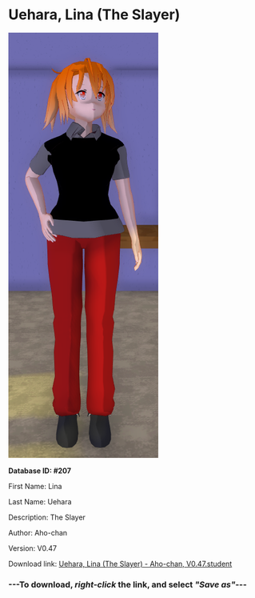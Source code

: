 # Uehara, Lina (The Slayer)

<img src="https://raw.githubusercontent.com/Arbiter1223/Daigaku-Gurashi-Custom-Students/master/Students/Files/Uehara%2C%20Lina%20(The%20Slayer).png" title="Uehara, Lina (The Slayer) - Aho-chan, V0.47">

**Database ID: #207**

First Name: Lina

Last Name: Uehara

Description: The Slayer

Author: Aho-chan

Version: V0.47

Download link: <a href="https://raw.githubusercontent.com/Arbiter1223/Daigaku-Gurashi-Custom-Students/master/Students/Files/Uehara%2C%20Lina%20(The%20Slayer)%20-%20Aho-chan%2C%20V0.47.student">Uehara, Lina (The Slayer) - Aho-chan, V0.47.student</a>

### ---**To download, _right-click_ the link, and select _"Save as"_**---
